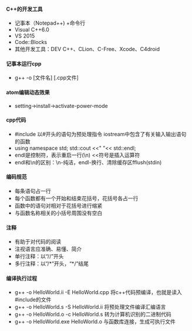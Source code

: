 #### C++的开发工具
- 记事本（Notepad++) +命令行
- Visual C++6.0
- VS 2015
- Code::Blocks
- 其他开发工具：DEV C++、CLion、C-Free、Xcode、C4droid
#### 记事本运行cpp
- g++ -o [文件名] [.cpp文件]
#### atom编辑动态效果
- setting->install->activate-power-mode
#### cpp代码
- #include <iostream>  以#开头的语句为预处理指令
iostream中包含了有关输入输出语句的函数
- using namespace std;    std::cout <<" "<< std::endl;
- endl是控制符，表示重启一行(\n)  <<符号是插入运算符
- endl和\n的区别：\n-纯洁，endl-换行、清除缓存区fflush(stdin)
#### 编码规范
- 每条语句占一行
- 每个函数都有一个开始和结束花括号，花括号各占一行
- 函数中的语句对相对于花括号进行缩紧
- 与函数名称相关的小括号周围没有空白
#### 注释
- 有助于对代码的阅读
- 注视语言应准确、易懂、简介
- 单行注释：以“//”开头
- 多行注释：以”/\*”开头，“\*/”结尾
#### 编译执行过程
- g++ -o HelloWorld.ii -E HelloWorld.cpp  将c++代码预编译，也就是读入#include的文件
- g++ -o HelloWorld.s -S HelloWorld.ii  将预处理文件编译汇编语言
- g++ -o HelloWorld.o -c HelloWorld.s 转为计算机识别的二进制代码
- g++ -o HelloWorld.exe HelloWorld.o 与函数库连接，生成可执行文件

